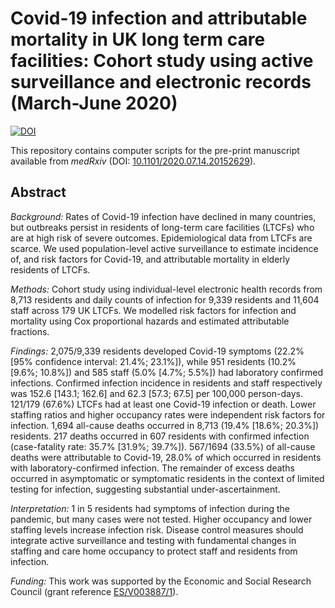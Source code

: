 # Covid-19 infection and attributable mortality in UK long term care facilities: Cohort study using active surveillance and electronic records (March-June 2020)

<!-- badges: start -->
[![DOI](https://zenodo.org/badge/256141328.svg)](https://zenodo.org/badge/latestdoi/256141328)
<!-- badges: end -->


This repository contains computer scripts for the pre-print manuscript available from *medRxiv* (DOI: [10.1101/2020.07.14.20152629](https://doi.org/10.1101/2020.07.14.20152629)).



## Abstract

*Background:* Rates of Covid-19 infection have declined in many countries, but outbreaks persist in residents of long-term care facilities (LTCFs) who are at high risk of severe outcomes. Epidemiological data from LTCFs are scarce. We used population-level active surveillance to estimate incidence of, and risk factors for Covid-19, and attributable mortality in elderly residents of LTCFs. 

*Methods:* Cohort study using individual-level electronic health records from 8,713 residents and daily counts of infection for 9,339 residents and 11,604 staff across 179 UK LTCFs. We modelled risk factors for infection and mortality using Cox proportional hazards and estimated attributable fractions. 

*Findings:* 2,075/9,339 residents developed Covid-19 symptoms (22.2% [95% confidence interval: 21.4%; 23.1%]), while 951 residents (10.2% [9.6%; 10.8%]) and 585 staff (5.0% [4.7%; 5.5%]) had laboratory confirmed infections. Confirmed infection incidence in residents and staff respectively was 152.6 [143.1; 162.6] and 62.3 [57.3; 67.5] per 100,000 person-days. 121/179 (67.6%) LTCFs had at least one Covid-19 infection or death. Lower staffing ratios and higher occupancy rates were independent risk factors for infection. 1,694 all-cause deaths occurred in 8,713 (19.4% [18.6%; 20.3%]) residents. 217 deaths occurred in 607 residents with confirmed infection (case-fatality rate: 35.7% [31.9%; 39.7%]). 567/1694 (33.5%) of all-cause deaths were attributable to Covid-19, 28.0% of which occurred in residents with laboratory-confirmed infection. The remainder of excess deaths occurred in asymptomatic or symptomatic residents in the context of limited testing for infection, suggesting substantial under-ascertainment. 

*Interpretation:* 1 in 5 residents had symptoms of infection during the pandemic, but many cases were not tested. Higher occupancy and lower staffing levels increase infection risk. Disease control measures should integrate active surveillance and testing with fundamental changes in staffing and care home occupancy to protect staff and residents from infection. 

*Funding:* This work was supported by the Economic and Social Research Council (grant reference [ES/V003887/1](https://gtr.ukri.org/projects?ref=ES%2FV003887%2F1)).



